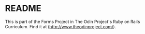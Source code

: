 # README

This is part of the Forms Project in The Odin Project's Ruby on Rails Curriculum. Find it at (http://www.theodinproject.com/).